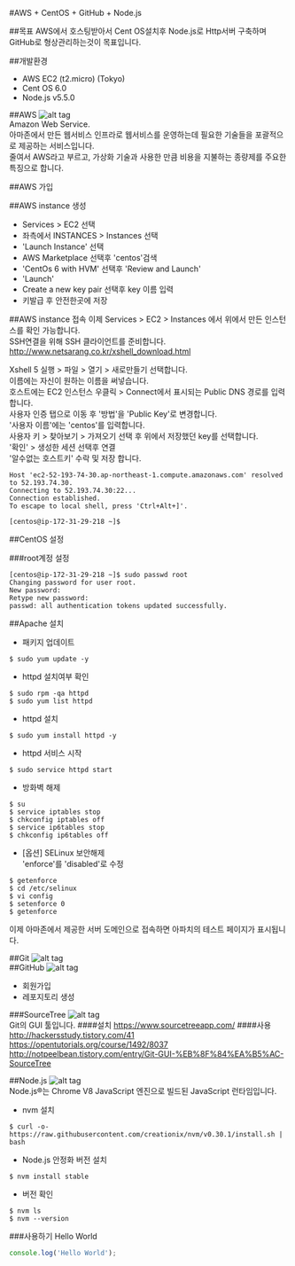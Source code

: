 #AWS + CentOS + GitHub + Node.js

##목표
AWS에서 호스팅받아서 Cent OS설치후 Node.js로 Http서버 구축하며 GitHub로 형상관리하는것이 목표입니다.

##개발환경
- AWS EC2 (t2.micro) (Tokyo)
- Cent OS 6.0
- Node.js v5.5.0


##AWS
![alt tag](https://mateh.id.au/wp-content/uploads/2014/07/amazon-aws-logo.jpg)  
Amazon Web Service.  
아마존에서 만든 웹서비스 인프라로 웹서비스를 운영하는데 필요한 기술들을 포괄적으로 제공하는 서비스입니다.  
줄여서 AWS라고 부르고, 가상화 기술과 사용한 만큼 비용을 지불하는 종량제를 주요한 특징으로 합니다.

##AWS 가입

##AWS instance 생성
 - Services > EC2 선택
 - 좌측에서 INSTANCES > Instances 선택
 - 'Launch Instance' 선택
 - AWS Marketplace 선택후 'centos'검색
 - 'CentOs 6 with HVM' 선택후 'Review and Launch'
 - 'Launch'
 - Create a new key pair 선택후 key 이름 입력
 - 키발급 후 안전한곳에 저장

 
##AWS instance 접속
이제 Services > EC2 > Instances 에서 위에서 만든 인스턴스를 확인 가능합니다.  
SSH연결을 위해 SSH 클라이언트를 준비합니다.  
http://www.netsarang.co.kr/xshell_download.html  

Xshell 5 실행 > 파일 > 열기 > 새로만들기 선택합니다.  
이름에는 자신이 원하는 이름을 써넣습니다.  
호스트에는 EC2 인스턴스 우클릭 > Connect에서 표시되는 Public DNS 경로를 입력합니다.  
사용자 인증 탭으로 이동 후 '방법'을 'Public Key'로 변경합니다.  
'사용자 이름'에는 'centos'를 입력합니다.  
사용자 키 > 찾아보기 > 가져오기 선택 후 위에서 저장했던 key를 선택합니다.  
'확인' > 생성한 세션 선택후 연결  
'알수없는 호스트키' 수락 및 저장 합니다.  


```shell
Host 'ec2-52-193-74-30.ap-northeast-1.compute.amazonaws.com' resolved to 52.193.74.30.
Connecting to 52.193.74.30:22...
Connection established.
To escape to local shell, press 'Ctrl+Alt+]'.

[centos@ip-172-31-29-218 ~]$ 

```

##CentOS 설정

###root계정 설정
```shell
[centos@ip-172-31-29-218 ~]$ sudo passwd root
Changing password for user root.
New password: 
Retype new password: 
passwd: all authentication tokens updated successfully.
```

##Apache 설치


- 패키지 업데이트
```shell
$ sudo yum update -y
```


- httpd 설치여부 확인
```shell
$ sudo rpm -qa httpd
$ sudo yum list httpd
```


- httpd 설치
```shell
$ sudo yum install httpd -y
```


- httpd 서비스 시작
```shell
$ sudo service httpd start
```

  
- 방화벽 해제
```shell
$ su
$ service iptables stop
$ chkconfig iptables off
$ service ip6tables stop
$ chkconfig ip6tables off
```  
    
- [옵션] SELinux 보안해제  
'enforce'를 'disabled'로 수정
```shell
$ getenforce
$ cd /etc/selinux
$ vi config
$ setenforce 0
$ getenforce
```

이제 아마존에서 제공한 서버 도메인으로 접속하면 아파치의 테스트 페이지가 표시됩니다.  

##Git
![alt tag](https://git-scm.com/images/logo@2x.png)  
##GitHub
![alt tag](https://kanbanize.com/blog/wp-content/uploads/2014/11/GitHub.jpg)  
- 회원가입
- 레포지토리 생성

###SourceTree
![alt tag](https://www.sourcetreeapp.com/images/logoSourceTree.png)  
Git의 GUI 툴입니다.
####설치
https://www.sourcetreeapp.com/
####사용
http://hackersstudy.tistory.com/41  
https://opentutorials.org/course/1492/8037  
http://notpeelbean.tistory.com/entry/Git-GUI-%EB%8F%84%EA%B5%AC-SourceTree  

##Node.js
![alt tag](http://3.bp.blogspot.com/-4knZxjdupuA/UFbTv8YsRZI/AAAAAAAAAis/oPuhGhDz-H4/s1600/nodejs-dark.png)  
Node.js®는 Chrome V8 JavaScript 엔진으로 빌드된 JavaScript 런타임입니다.

- nvm 설치
```shell
$ curl -o- https://raw.githubusercontent.com/creationix/nvm/v0.30.1/install.sh | bash
```
- Node.js 안정화 버전 설치
```shell
$ nvm install stable
```
- 버전 확인
```shell
$ nvm ls
$ nvm --version
```

###사용하기
Hello World
```js
console.log('Hello World');
```
